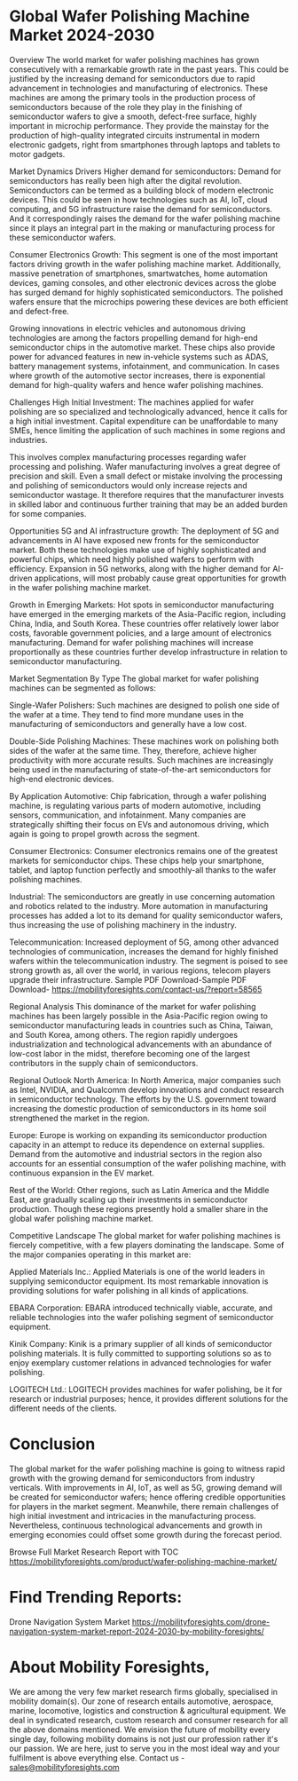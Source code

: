# Global Wafer Polishing Machine Market 2024-2030
Overview
The world market for wafer polishing machines has grown consecutively with a remarkable growth rate in the past years. This could be justified by the increasing demand for semiconductors due to rapid advancement in technologies and manufacturing of electronics. These machines are among the primary tools in the production process of semiconductors because of the role they play in the finishing of semiconductor wafers to give a smooth, defect-free surface, highly important in microchip performance. They provide the mainstay for the production of high-quality integrated circuits instrumental in modern electronic gadgets, right from smartphones through laptops and tablets to motor gadgets.

Market Dynamics
Drivers
Higher demand for semiconductors: Demand for semiconductors has really been high after the digital revolution. Semiconductors can be termed as a building block of modern electronic devices. This could be seen in how technologies such as AI, IoT, cloud computing, and 5G infrastructure raise the demand for semiconductors. And it correspondingly raises the demand for the wafer polishing machine since it plays an integral part in the making or manufacturing process for these semiconductor wafers.

Consumer Electronics Growth: This segment is one of the most important factors driving growth in the wafer polishing machine market. Additionally, massive penetration of smartphones, smartwatches, home automation devices, gaming consoles, and other electronic devices across the globe has surged demand for highly sophisticated semiconductors. The polished wafers ensure that the microchips powering these devices are both efficient and defect-free.

Growing innovations in electric vehicles and autonomous driving technologies are among the factors propelling demand for high-end semiconductor chips in the automotive market. These chips also provide power for advanced features in new in-vehicle systems such as ADAS, battery management systems, infotainment, and communication. In cases where growth of the automotive sector increases, there is exponential demand for high-quality wafers and hence wafer polishing machines.

Challenges
High Initial Investment: The machines applied for wafer polishing are so specialized and technologically advanced, hence it calls for a high initial investment. Capital expenditure can be unaffordable to many SMEs, hence limiting the application of such machines in some regions and industries.

This involves complex manufacturing processes regarding wafer processing and polishing. Wafer manufacturing involves a great degree of precision and skill. Even a small defect or mistake involving the processing and polishing of semiconductors would only increase rejects and semiconductor wastage. It therefore requires that the manufacturer invests in skilled labor and continuous further training that may be an added burden for some companies.

Opportunities
5G and AI infrastructure growth: The deployment of 5G and advancements in AI have exposed new fronts for the semiconductor market. Both these technologies make use of highly sophisticated and powerful chips, which need highly polished wafers to perform with efficiency. Expansion in 5G networks, along with the higher demand for AI-driven applications, will most probably cause great opportunities for growth in the wafer polishing machine market.

Growth in Emerging Markets: Hot spots in semiconductor manufacturing have emerged in the emerging markets of the Asia-Pacific region, including China, India, and South Korea. These countries offer relatively lower labor costs, favorable government policies, and a large amount of electronics manufacturing. Demand for wafer polishing machines will increase proportionally as these countries further develop infrastructure in relation to semiconductor manufacturing.

Market Segmentation
By Type
The global market for wafer polishing machines can be segmented as follows:

Single-Wafer Polishers: Such machines are designed to polish one side of the wafer at a time. They tend to find more mundane uses in the manufacturing of semiconductors and generally have a low cost.

Double-Side Polishing Machines: These machines work on polishing both sides of the wafer at the same time. They, therefore, achieve higher productivity with more accurate results. Such machines are increasingly being used in the manufacturing of state-of-the-art semiconductors for high-end electronic devices.

By Application
Automotive: Chip fabrication, through a wafer polishing machine, is regulating various parts of modern automotive, including sensors, communication, and infotainment. Many companies are strategically shifting their focus on EVs and autonomous driving, which again is going to propel growth across the segment.

Consumer Electronics: Consumer electronics remains one of the greatest markets for semiconductor chips. These chips help your smartphone, tablet, and laptop function perfectly and smoothly-all thanks to the wafer polishing machines.

Industrial: The semiconductors are greatly in use concerning automation and robotics related to the industry. More automation in manufacturing processes has added a lot to its demand for quality semiconductor wafers, thus increasing the use of polishing machinery in the industry.

Telecommunication: Increased deployment of 5G, among other advanced technologies of communication, increases the demand for highly finished wafers within the telecommunication industry. The segment is poised to see strong growth as, all over the world, in various regions, telecom players upgrade their infrastructure.
Sample PDF Download-Sample PDF Download- https://mobilityforesights.com/contact-us/?report=58565


Regional Analysis
This dominance of the market for wafer polishing machines has been largely possible in the Asia-Pacific region owing to semiconductor manufacturing leads in countries such as China, Taiwan, and South Korea, among others. The region rapidly undergoes industrialization and technological advancements with an abundance of low-cost labor in the midst, therefore becoming one of the largest contributors in the supply chain of semiconductors.

Regional Outlook North America: In North America, major companies such as Intel, NVIDIA, and Qualcomm develop innovations and conduct research in semiconductor technology. The efforts by the U.S. government toward increasing the domestic production of semiconductors in its home soil strengthened the market in the region.

Europe: Europe is working on expanding its semiconductor production capacity in an attempt to reduce its dependence on external supplies. Demand from the automotive and industrial sectors in the region also accounts for an essential consumption of the wafer polishing machine, with continuous expansion in the EV market.

Rest of the World: Other regions, such as Latin America and the Middle East, are gradually scaling up their investments in semiconductor production. Though these regions presently hold a smaller share in the global wafer polishing machine market.

Competitive Landscape
The global market for wafer polishing machines is fiercely competitive, with a few players dominating the landscape. Some of the major companies operating in this market are:

Applied Materials Inc.: Applied Materials is one of the world leaders in supplying semiconductor equipment. Its most remarkable innovation is providing solutions for wafer polishing in all kinds of applications.

EBARA Corporation: EBARA introduced technically viable, accurate, and reliable technologies into the wafer polishing segment of semiconductor equipment.

Kinik Company: Kinik is a primary supplier of all kinds of semiconductor polishing materials. It is fully committed to supporting solutions so as to enjoy exemplary customer relations in advanced technologies for wafer polishing.

LOGITECH Ltd.: LOGITECH provides machines for wafer polishing, be it for research or industrial purposes; hence, it provides different solutions for the different needs of the clients.

# Conclusion
The global market for the wafer polishing machine is going to witness rapid growth with the growing demand for semiconductors from industry verticals. With improvements in AI, IoT, as well as 5G, growing demand will be created for semiconductor wafers; hence offering credible opportunities for players in the market segment. Meanwhile, there remain challenges of high initial investment and intricacies in the manufacturing process. Nevertheless, continuous technological advancements and growth in emerging economies could offset some growth during the forecast period.





Browse Full Market Research Report with TOC
https://mobilityforesights.com/product/wafer-polishing-machine-market/








# Find Trending Reports:
Drone Navigation System Market https://mobilityforesights.com/drone-navigation-system-market-report-2024-2030-by-mobility-foresights/










# About Mobility Foresights,
We are among the very few market research firms globally, specialised in mobility domain(s). Our zone of research entails automotive, aerospace, marine, locomotive, logistics and construction & agricultural equipment. We deal in syndicated research, custom research and consumer research for all the above domains mentioned.
We envision the future of mobility every single day, following mobility domains is not just our profession rather it's our passion. We are here, just to serve you in the most ideal way and your fulfilment is above everything else. Contact us -  sales@mobilityforesights.com 




